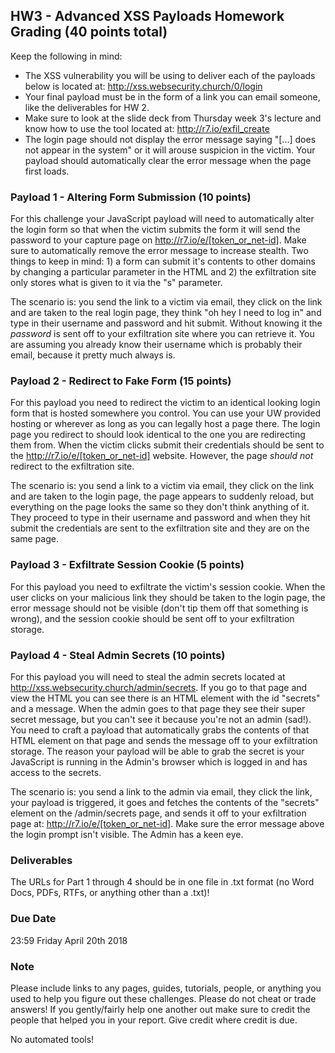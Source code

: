 ## HW3 - Advanced XSS Payloads Homework Grading (40 points total)

Keep the following in mind: 

- The XSS vulnerability you will be using to deliver each of the payloads below is located at: http://xss.websecurity.church/0/login
- Your final payload must be in the form of a link you can email someone, like the deliverables for HW 2.
- Make sure to look at the slide deck from Thursday week 3's lecture and know how to use the tool located at: http://r7.io/exfil_create
- The login page should not display the error message saying "[...] does not appear in the system" or it will arouse suspicion in the victim. Your payload should automatically clear the error message when the page first loads.

### Payload 1 - Altering Form Submission (10 points)

For this challenge your JavaScript payload will need to automatically alter the login form so that when the victim submits the form it will send the password to your capture page on http://r7.io/e/[token_or_net-id]. Make sure to automatically remove the error message to increase stealth. Two things to keep in mind: 1) a form can submit it's contents to other domains by changing a particular parameter in the HTML and 2) the exfiltration site only stores what is given to it via the "s" parameter.

The scenario is: you send the link to a victim via email, they click on the link and are taken to the real login page, they think "oh hey I need to log in" and type in their username and password and hit submit. Without knowing it the _password_ is sent off to your exfiltration site where you can retrieve it. You are assuming you already know their username which is probably their email, because it pretty much always is.

### Payload 2 - Redirect to Fake Form (15 points)

For this payload you need to redirect the victim to an identical looking login form that is hosted somewhere you control. You can use your UW provided hosting or wherever as long as you can legally host a page there. The login page you redirect to should look identical to the one you are redirecting them from. When the victim clicks submit their credentials should be sent to the http://r7.io/e/[token_or_net-id] website. However, the page _should not_ redirect to the exfiltration site.

The scenario is: you send a link to a victim via email, they click on the link and are taken to the login page, the page appears to suddenly reload, but everything on the page looks the same so they don't think anything of it. They proceed to type in their username and password and when they hit submit the credentials are sent to the exfiltration site and they are on the same page.

### Payload 3 - Exfiltrate Session Cookie (5 points)

For this payload you need to exfiltrate the victim's session cookie. When the user clicks on your malicious link they should be taken to the login page, the error message should not be visible (don't tip them off that something is wrong), and the session cookie should be sent off to your exfiltration storage.

### Payload 4 - Steal Admin Secrets (10 points)

For this payload you will need to steal the admin secrets located at http://xss.websecurity.church/admin/secrets. If you go to that page and view the HTML you can see there is an HTML element with the id "secrets" and a message. When the admin goes to that page they see their super secret message, but you can't see it because you're not an admin (sad!). You need to craft a payload that automatically grabs the contents of that HTML element on that page and sends the message off to your exfiltration storage. The reason your payload will be able to grab the secret is your JavaScript is running in the Admin's browser which is logged in and has access to the secrets.

The scenario is: you send a link to the admin via email, they click the link, your payload is triggered, it goes and fetches the contents of the "secrets" element on the /admin/secrets page, and sends it off to your exfiltration page at: http://r7.io/e/[token_or_net-id]. Make sure the error message above the login prompt isn't visible. The Admin has a keen eye.

### Deliverables
The URLs for Part 1 through 4 should be in one file in .txt format (no Word Docs, PDFs, RTFs, or anything other than a .txt)!

### Due Date
23:59 Friday April 20th 2018

### Note
Please include links to any pages, guides, tutorials, people, or anything you used to help you figure out these challenges. Please do not cheat or trade answers! If you gently/fairly help one another out make sure to credit the people that helped you in your report. Give credit where credit is due.

No automated tools!
